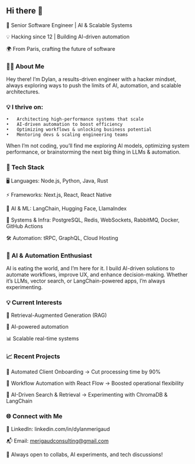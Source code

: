 ## Hi there 👋

🚀 Senior Software Engineer | AI & Scalable Systems

💡 Hacking since 12 | Building AI-driven automation

🌍 From Paris, crafting the future of software

### 👨‍💻 About Me

Hey there! I’m Dylan, a results-driven engineer with a hacker mindset, always exploring ways to push the limits of AI, automation, and scalable architectures.

### 💡 I thrive on:
	•	Architecting high-performance systems that scale
	•	AI-driven automation to boost efficiency
	•	Optimizing workflows & unlocking business potential
	•	Mentoring devs & scaling engineering teams

When I’m not coding, you’ll find me exploring AI models, optimizing system performance, or brainstorming the next big thing in LLMs & automation.

### 🔧 Tech Stack

🖥️ Languages: Node.js, Python, Java, Rust

⚡ Frameworks: Next.js, React, React Native

🧠 AI & ML: LangChain, Hugging Face, LlamaIndex

📡 Systems & Infra: PostgreSQL, Redis, WebSockets, RabbitMQ, Docker, GitHub Actions

🛠️ Automation: tRPC, GraphQL, Cloud Hosting

### 🧠 AI & Automation Enthusiast

AI is eating the world, and I’m here for it. I build AI-driven solutions to automate workflows, improve UX, and enhance decision-making. Whether it’s LLMs, vector search, or LangChain-powered apps, I’m always experimenting.

### 💡 Current Interests

🚀 Retrieval-Augmented Generation (RAG)

🤖 AI-powered automation

📊 Scalable real-time systems

### 📈 Recent Projects

🔹 Automated Client Onboarding → Cut processing time by 90%

🔹 Workflow Automation with React Flow → Boosted operational flexibility

🔹 AI-Driven Search & Retrieval → Experimenting with ChromaDB & LangChain

### 🌐 Connect with Me

💼 LinkedIn: linkedin.com/in/dylanmerigaud

📬 Email: merigaudconsulting@gmail.com

🚀 Always open to collabs, AI experiments, and tech discussions!
